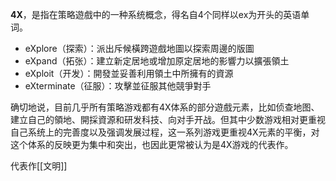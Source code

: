 **4X**，是指在策略遊戲中的一种系统概念，得名自4个同样以ex为开头的英语单词。

-   eXplore（探索）：派出斥候橫跨遊戲地圖以探索周邊的版圖
-   eXpand（拓张）：建立新定居地或增加原定居地的影響力以擴張領土
-   eXploit（开发）：開發並妥善利用領土中所擁有的資源
-   eXterminate（征服）：攻擊並征服其他競爭對手

确切地说，目前几乎所有策略游戏都有4X体系的部分遊戲元素，比如侦查地图、建立自己的領地、開採資源和研发科技、向对手开战。但其中少数游戏相对更重视自己系统上的完善度以及强调发展过程，这一系列游戏更重视4X元素的平衡，对这个体系的反映更为集中和突出，也因此更常被认为是4X游戏的代表作。

代表作[[文明]]
